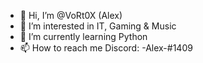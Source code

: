 - 👋 Hi, I’m @VoRt0X (Alex)
- 👀 I’m interested in IT, Gaming & Music
- 🌱 I’m currently learning Python
- 📫 How to reach me Discord: -Alex-#1409
